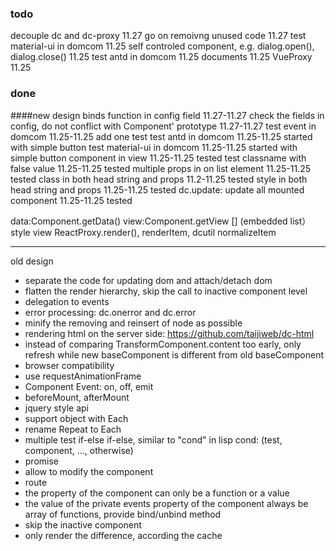 ### todo
decouple dc and dc-proxy 11.27
go on remoivng unused code 11.27
test material-ui in domcom 11.25
self controled component, e.g. dialog.open(), dialog.close() 11.25
test antd in domcom 11.25
documents 11.25
VueProxy 11.25

### done
####new design
binds function in config field 11.27-11.27
check the fields in config, do not conflict with Component' prototype 11.27-11.27
test event in domcom 11.25-11.25 add one test
test antd in domcom 11.25-11.25 started with simple button
test material-ui in domcom 11.25-11.25 started with simple button
component in view 11.25-11.25 tested
test classname with false value 11.25-11.25 tested
multiple props in on  list element 11.25-11.25 tested
class in both head string and props 11.2-11.25 tested
style in both head string and props 11.25-11.25 tested
dc.update: update all mounted component 11.25-11.25 tested

data:Component.getData()
view:Component.getView
[] (embedded list） style  view
ReactProxy.render(), renderItem, dcutil normalizeItem

----------------------------------------------------------
old design
* separate the code for updating dom and attach/detach dom
* flatten the render hierarchy, skip the call to inactive component level
* delegation to events
* error processing: dc.onerror and dc.error
* minify the removing and reinsert of node as possible
* rendering html on the server side: https://github.com/taijiweb/dc-html
* instead of comparing TransformComponent.content too early, only refresh while new baseComponent is different from old baseComponent
* browser compatibility
* use requestAnimationFrame
* Component Event: on, off, emit
* beforeMount, afterMount
* jquery style api
* support object with Each
* rename Repeat to Each
* multiple test if-else if-else, similar to "cond" in lisp
  cond: (test, component, ..., otherwise)
* promise
* allow to modify the component
* route
* the property of the component can only be a function or a value
* the value of the private events property of the component always be array of functions, provide bind/unbind method
* skip the inactive component
* only render the difference, according the cache

